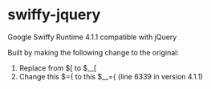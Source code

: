 swiffy-jquery
=============

Google Swiffy Runtime 4.1.1 compatible with jQuery

Built by making the following change to the original:
1. Replace from $[ to $__[
2. Change this $={ to this $__={ (line 6339 in version 4.1.1)